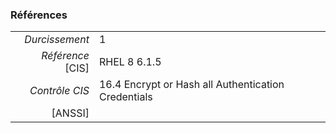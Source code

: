 ### Références

|                 |    |
|----------------:|:---|
|   *Durcissement*| 1 |
|*Référence* [CIS]| RHEL 8 6.1.5 |
|   *Contrôle CIS*| 16.4 Encrypt or Hash all Authentication Credentials |
|          [ANSSI]|  |

